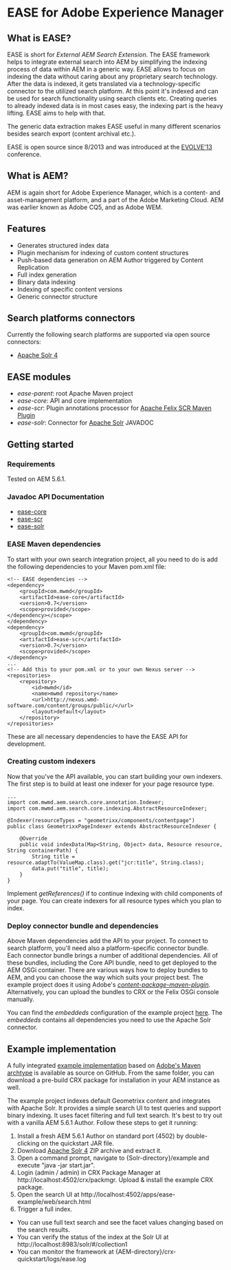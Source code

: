 EASE for Adobe Experience Manager
====


What is EASE?
----------
EASE is short for *External AEM Search Extension*. The EASE framework helps to integrate external search into AEM by simplifying the indexing process of data within AEM in a generic way. EASE allows to focus on indexing the data without
caring about any proprietary search technology. After the data is indexed, it gets translated via a technology-specific connector to the utilized search platform. At this point it's indexed
and can be used for search functionality using search clients etc. Creating queries to already indexed data is in most cases easy, the indexing part is the heavy lifting. EASE aims to help
with that. 

The generic data extraction makes EASE useful in many different scenarios besides search export (content archival etc.).

EASE is open source since 8/2013 and was introduced at the [EVOLVE'13](http://www.evolve13.com/) conference.

What is AEM?
----------
AEM is again short for Adobe Experience Manager, which is a content- and asset-management platform, and a part of the Adobe Marketing Cloud. AEM was earlier known as Adobe CQ5, and as Adobe WEM.

Features
-----------
* Generates structured index data
* Plugin mechanism for indexing of custom content structures
* Push-based data generation on AEM Author triggered by Content Replication
* Full index generation
* Binary data indexing
* Indexing of specific content versions
* Generic connector structure

Search platforms connectors
----------
Currently the following search platforms are supported via open source connectors:
* [Apache Solr 4](http://lucene.apache.org/solr/)

EASE modules
-----------

* *ease-parent*: root Apache Maven project
* *ease-core*: API and core implementation
* *ease-scr*: Plugin annotations processor for [Apache Felix SCR Maven Plugin](http://felix.apache.org/documentation/subprojects/apache-felix-maven-scr-plugin.html)
* *ease-solr*: Connector for [Apache Solr](http://lucene.apache.org/solr/) JAVADOC

Getting started
-----------

### Requirements

Tested on AEM 5.6.1.

### Javadoc API Documentation

* [ease-core](http://nexus.wmd-software.com/api/ease-core/current/)
* [ease-scr](http://nexus.wmd-software.com/api/ease-scr/current/)
* [ease-solr](http://nexus.wmd-software.com/api/ease-solr/current/)

### EASE Maven dependencies

To start with your own search integration project, all you need to do is add the following dependencies to your Maven pom.xml file:

	<!-- EASE dependencies -->
	<dependency>
		<groupId>com.mwmd</groupId>
		<artifactId>ease-core</artifactId>
		<version>0.7</version>
		<scope>provided</scope>
	</dependency></scope>			
	</dependency>	
	<dependency>
		<groupId>com.mwmd</groupId>
		<artifactId>ease-scr</artifactId>
		<version>0.7</version>
		<scope>provided</scope>			
	</dependency>
	...
	<!-- Add this to your pom.xml or to your own Nexus server -->
	<repositories>
        <repository>
            <id>mwmd</id>
            <name>mwmd repository</name>
            <url>http://nexus.wmd-software.com/content/groups/public/</url>
            <layout>default</layout>
        </repository>
    </repositories>
	
These are all necessary dependencies to have the EASE API for development. 

### Creating custom indexers

Now that you've the API available, you can start building your own indexers. The first step is to build at least one indexer for your page resource type. 

	...
	import com.mwmd.aem.search.core.annotation.Indexer;
	import com.mwmd.aem.search.core.indexing.AbstractResourceIndexer;

	@Indexer(resourceTypes = "geometrixx/components/contentpage")
	public class GeometrixxPageIndexer extends AbstractResourceIndexer {

		@Override
		public void indexData(Map<String, Object> data, Resource resource, String containerPath) {
			String title = resource.adaptTo(ValueMap.class).get("jcr:title", String.class);
			data.put("title", title);
		}
	}
	
Implement *getReferences()* if to continue indexing with child components of your page. You can create indexers for all resource types which you plan to index.
	
### Deploy connector bundle and dependencies

Above Maven dependencies add the API to your project. To connect to search platform, you'll need also a platform-specific connector bundle. Each connector bundle brings a number of additional dependencies. All of these bundles, including the Core API bundle,
need to get deployed to the AEM OSGi container. 
There are various ways how to deploy bundles to AEM, and you can choose the way which suits your project best. The example project does it using Adobe's [*content-package-maven-plugin*](http://dev.day.com/docs/en/cq/current/core/how_to/how_to_use_the_vlttool/vlt-mavenplugin.html).
Alternatively, you can upload the bundles to CRX or the Felix OSGi console manually.

You can find the *embeddeds* configuration of the example project [here](https://github.com/mwmd/ease/blob/master/example/content/pom.xml). The *embeddeds* contains all dependencies you need to use the Apache Solr connector.


Example implementation
-----------

A fully integrated [example implementation](https://github.com/mwmd/ease/tree/master/example) based on [Adobe's Maven archtype](http://dev.day.com/docs/en/cq/current/core/how_to/how_to_use_the_vlttool/vlt-mavenplugin.html#multimodule-content-package-archetype)
is available as source on GitHub. From the same folder, you can download a pre-build CRX package for installation in your AEM instance as well.

The example project indexes default Geometrixx content and integrates with Apache Solr. It provides a simple search UI to test queries and support binary indexing. It uses facet filtering and full text search.
It's best to try out with a vanilla AEM 5.6.1 Author. Follow these steps to get it running:

1. Install a fresh AEM 5.6.1 Author on standard port (4502) by double-clicking on the quickstart JAR file.
1. Download [Apache Solr 4](http://lucene.apache.org/solr/) ZIP archive and extract it.
1. Open a command prompt, navigate to \{Solr-directory\}/example and execute "java -jar start.jar".
1. Login (admin / admin) in CRX Package Manager at http://localhost:4502/crx/packmgr. Upload & install the example CRX package.
1. Open the search UI at http://localhost:4502/apps/ease-example/web/search.html
1. Trigger a full index.

* You can use full text search and see the facet values changing based on the search results.
* You can verify the status of the index at the Solr UI at http://localhost:8983/solr/#/collection1
* You can monitor the framework at \{AEM-directory\}/crx-quickstart/logs/ease.log





